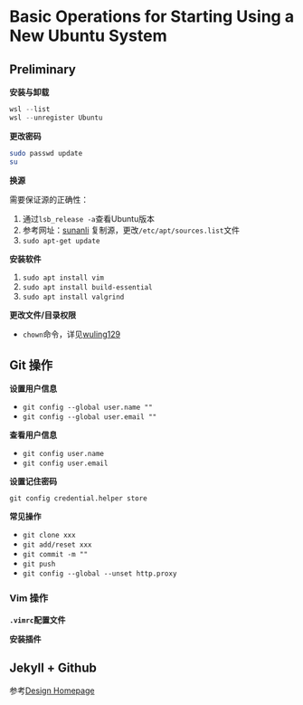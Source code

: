 # Basic Operations for Starting Using a New Ubuntu System

## Preliminary

**安装与卸载**

```powershell
wsl --list
wsl --unregister Ubuntu
```

**更改密码**

```bash
sudo passwd update
su
```

**换源**

需要保证源的正确性：

1. 通过`lsb_release -a`查看Ubuntu版本
2. 参考网址：[sunanli](https://www.cnblogs.com/sunanli/p/13797042.html) 复制源，更改`/etc/apt/sources.list`文件
3. `sudo apt-get update`

**安装软件**

1. `sudo apt install vim`
2. `sudo apt install build-essential`
3. `sudo apt install valgrind`

**更改文件/目录权限**

* `chown`命令，详见[wuling129](https://www.cnblogs.com/wuling129/p/4648760.html)

## Git 操作

**设置用户信息**

* `git config --global user.name ""`
* `git config --global user.email ""`

**查看用户信息**

* `git config user.name`
* `git config user.email`

**设置记住密码**

`git config credential.helper store`

**常见操作**

* `git clone xxx`
* `git add/reset xxx`
* `git commit -m ""`
* `git push`
* `git config --global --unset http.proxy`

### Vim 操作

**`.vimrc`配置文件**

**安装插件**

## Jekyll + Github

参考[Design Homepage](https://rayh-ter.github.io/2022/09/26/design-homepage)
